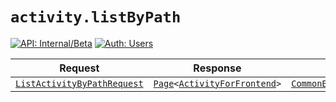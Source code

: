 # `activity.listByPath`

[![API: Internal/Beta](https://img.shields.io/static/v1?label=API&message=Internal/Beta&color=red&style=flat-square)](/docs/developer-guide/core/api-conventions.md)
[![Auth: Users](https://img.shields.io/static/v1?label=Auth&message=Users&color=informational&style=flat-square)](/docs/developer-guide/core/types.md#role)



| Request | Response | Error |
|---------|----------|-------|
|<code><a href='#listactivitybypathrequest'>ListActivityByPathRequest</a></code>|<code><a href='/docs/reference/dk.sdu.cloud.Page.md'>Page</a>&lt;<a href='#activityforfrontend'>ActivityForFrontend</a>&gt;</code>|<code><a href='/docs/reference/dk.sdu.cloud.CommonErrorMessage.md'>CommonErrorMessage</a></code>|



